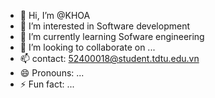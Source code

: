 - 👋 Hi, I’m @KHOA
- 👀 I’m interested in Software development
- 🌱 I’m currently learning Sofware engineering
- 💞️ I’m looking to collaborate on ...
- 📫 contact: 52400018@student.tdtu.edu.vn
- 😄 Pronouns: ...
- ⚡ Fun fact: ...

<!---
KHOA-TDTU/KHOA-TDTU is a ✨ special ✨ repository because its `README.md` (this file) appears on your GitHub profile.
You can click the Preview link to take a look at your changes.
--->
